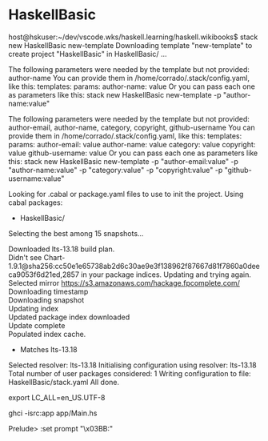 # HaskellBasic


host@hskuser:~/dev/vscode.wks/haskell.learning/haskell.wikibooks$ stack new HaskellBasic new-template
Downloading template "new-template" to create project "HaskellBasic" in HaskellBasic/ ...

The following parameters were needed by the template but not provided: author-name
You can provide them in /home/corrado/.stack/config.yaml, like this:
templates:
  params:
    author-name: value
Or you can pass each one as parameters like this:
stack new HaskellBasic new-template -p "author-name:value"


The following parameters were needed by the template but not provided: author-email, author-name, category, copyright, github-username
You can provide them in /home/corrado/.stack/config.yaml, like this:
templates:
  params:
    author-email: value
    author-name: value
    category: value
    copyright: value
    github-username: value
Or you can pass each one as parameters like this:
stack new HaskellBasic new-template -p "author-email:value" -p "author-name:value" -p "category:value" -p "copyright:value" -p "github-username:value"

Looking for .cabal or package.yaml files to use to init the project.
Using cabal packages:

- HaskellBasic/

Selecting the best among 15 snapshots...

Downloaded lts-13.18 build plan.    
Didn't see Chart-1.9.1@sha256:cc50e1e65738ab2d6c30ae9e3f138962f87667d81f7860a0deeca9053f6d21ed,2857 in your package indices.
Updating and trying again.
Selected mirror https://s3.amazonaws.com/hackage.fpcomplete.com/                                 
Downloading timestamp                                                                            
Downloading snapshot                                                                             
Updating index                                                                                   
Updated package index downloaded                                                                 
Update complete                                                                                  
Populated index cache.    
* Matches lts-13.18

Selected resolver: lts-13.18
Initialising configuration using resolver: lts-13.18
Total number of user packages considered: 1
Writing configuration to file: HaskellBasic/stack.yaml
All done.

export LC_ALL=en_US.UTF-8

ghci -isrc:app app/Main.hs

Prelude> :set prompt "\x03BB:"

